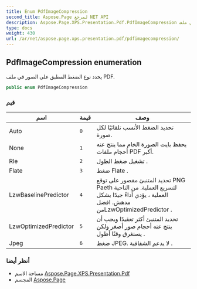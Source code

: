 ```yaml
---
title: Enum PdfImageCompression
second_title: Aspose.Page لمرجع NET API
description: Aspose.Page.XPS.Presentation.Pdf.PdfImageCompression تعداد. يحدد نوع الضغط المطبق على الصور في ملف PDF.
type: docs
weight: 430
url: /ar/net/aspose.page.xps.presentation.pdf/pdfimagecompression/
---
```

## PdfImageCompression enumeration

يحدد نوع الضغط المطبق على الصور في ملف PDF.

```csharp
public enum PdfImageCompression
```

### قيم

| اسم | قيمة | وصف |
| --- | --- | --- |
| Auto | `0` | تحديد الضغط الأنسب تلقائيًا لكل صورة. |
| None | `1` | يحفظ بايت الصورة الخام مما ينتج عنه أحجام ملفات PDF أكبر. |
| Rle | `2` | تشغيل ضغط الطول . |
| Flate | `3` | ضغط Flate . |
| LzwBaselinePredictor | `4` | تحديد المتنبئ مقصور على توقع PNG Paeth لتسريع العملية. من الناحية العملية ، يؤدي أداءً جيدًا بشكل مدهش. افضل منLzwOptimizedPredictor . |
| LzwOptimizedPredictor | `5` | تحديد المتنبئ أكثر تعقيدًا ويجب أن ينتج عنه أحجام صور أصغر ولكن يستغرق وقتًا أطول . |
| Jpeg | `6` | ضغط JPEG. لا يدعم الشفافية . |

### أنظر أيضا

* مساحة الاسم [Aspose.Page.XPS.Presentation.Pdf](../../aspose.page.xps.presentation.pdf/)
* المجسم [Aspose.Page](../../)


